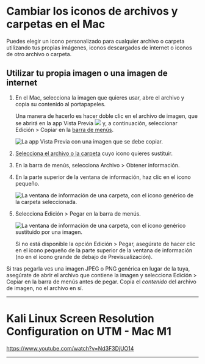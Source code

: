 # Cambiar los iconos de archivos y carpetas en el Mac

Puedes elegir un icono personalizado para cualquier archivo o carpeta utilizando tus propias imágenes, iconos descargados de internet o iconos de otro archivo o carpeta.

## Utilizar tu propia imagen o una imagen de internet

1.  En el Mac, selecciona la imagen que quieres usar, abre el archivo y copia su contenido al portapapeles.
    
    Una manera de hacerlo es hacer doble clic en el archivo de imagen, que se abrirá en la app Vista Previa ![](https://help.apple.com/assets/62A8ED2F99A5D0045E612A42/62A8ED3DCA32D1047032C8FF/es_ES/530c85a3f10678e47ca4a56f0a580b22.png) y, a continuación, seleccionar Edición > Copiar en la [barra de menús](https://support.apple.com/es-es/guide/mac-help/aside/glos33eb8abd/12.0/mac/12.0).
    
    ![La app Vista Previa con una imagen que se debe copiar.](https://help.apple.com/assets/62A8ED2F99A5D0045E612A42/62A8ED3DCA32D1047032C8FF/es_ES/8b749b4684f6b489871428ddf5d5da9a.png)
    
2.  [Selecciona el archivo o la carpeta](https://support.apple.com/es-es/guide/mac-help/aside/glos3b057c3a/12.0/mac/12.0) cuyo icono quieres sustituir.
    
3.  En la barra de menús, selecciona Archivo > Obtener información.
    
4.  En la parte superior de la ventana de información, haz clic en el icono pequeño.
    
    ![La ventana de información de una carpeta, con el icono genérico de la carpeta seleccionada.](https://help.apple.com/assets/62A8ED2F99A5D0045E612A42/62A8ED3DCA32D1047032C8FF/es_ES/ba9c4ebb681f8f6715fa73daa3d66ea7.png)
    
5.  Selecciona Edición > Pegar en la barra de menús.
    
    ![La ventana de información de una carpeta, con el icono genérico sustituido por una imagen.](https://help.apple.com/assets/62A8ED2F99A5D0045E612A42/62A8ED3DCA32D1047032C8FF/es_ES/0cd696ac8de6bf733c304b92cd8657a9.png)
    
    Si no está disponible la opción Edición > Pegar, asegúrate de hacer clic en el icono pequeño de la parte superior de la ventana de información (no en el icono grande de debajo de Previsualización).
    

Si tras pegarla ves una imagen JPEG o PNG genérica en lugar de la tuya, asegúrate de abrir el archivo que contiene la imagen y selecciona Edición > Copiar en la barra de menús antes de pegar. Copia el _contenido_ del archivo de imagen, no el archivo en sí.

---
# Kali Linux Screen Resolution Configuration on UTM - Mac M1
https://www.youtube.com/watch?v=Nd3F3DjUO14

---